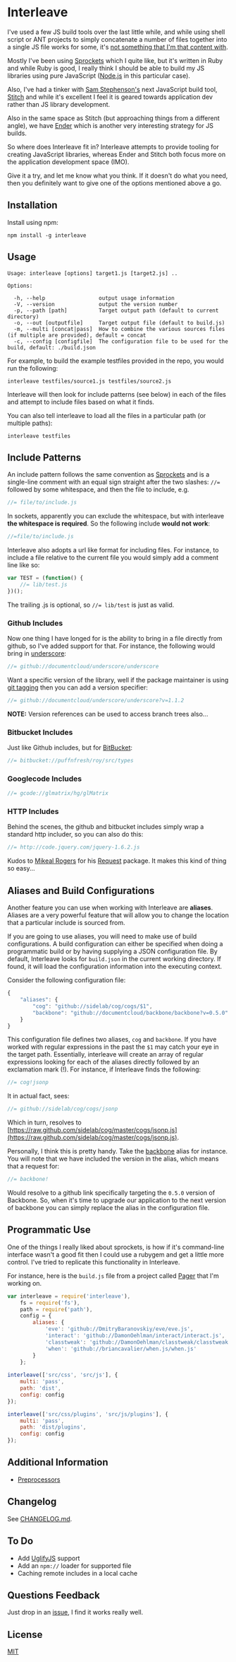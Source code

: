 # Interleave

I've used a few JS build tools over the last little while, and while using shell script or ANT projects to simply concatenate a number of files together into a single JS file works for some, it's [not something that I'm that content with](http://www.distractable.net/coding/javascript-builds-beyond-concatenation).

Mostly I've been using [Sprockets](https://github.com/sstephenson/sprockets) which I quite like, but it's written in Ruby and while Ruby is good, I really think I should be able to build my JS libraries using pure JavaScript ([Node.js](http://nodejs.org) in this particular case).

Also, I've had a tinker with [Sam Stephenson's](https://github.com/sstephenson) next JavaScript build tool, [Stitch](https://github.com/sstephenson/stitch) and while it's excellent I feel it is geared towards application dev rather than JS library development.

Also in the same space as Stitch (but approaching things from a different angle), we have [Ender](https://github.com/ender-js/Ender) which is another very interesting strategy for JS builds. 

So where does Interleave fit in?  Interleave attempts to provide tooling for creating JavaScript libraries, whereas Ender and Stitch both focus more on the application development space (IMO).  

Give it a try, and let me know what you think.  If it doesn't do what you need, then you definitely want to give one of the options mentioned above a go.

## Installation

Install using npm:

`npm install -g interleave`

## Usage

```
Usage: interleave [options] target1.js [target2.js] ..

Options:

  -h, --help                 output usage information
  -V, --version              output the version number
  -p, --path [path]          Target output path (default to current directory)
  -o, --out [outputfile]     Target output file (default to build.js)
  -m, --multi [concat|pass]  How to combine the various sources files (if multiple are provided), default = concat
  -c, --config [configfile]  The configuration file to be used for the build, default: ./build.json
```

For example, to build the example testfiles provided in the repo, you would run the following:

```
interleave testfiles/source1.js testfiles/source2.js
```

Interleave will then look for include patterns (see below) in each of the files and attempt to include files based on what it finds.

You can also tell interleave to load all the files in a particular path (or multiple paths):

```
interleave testfiles
```

## Include Patterns

An include pattern follows the same convention as [Sprockets](http://getsprockets.com/) and is a single-line comment with an equal sign straight after the two slashes: `//=` followed by some whitespace, and then the file to include, e.g.

```js
//= file/to/include.js
```

In sockets, apparently you can exclude the whitespace, but with interleave __the whitespace is required__.  So the following include __would not work__:

```js
//=file/to/include.js
```

Interleave also adopts a url like format for including files.  For instance, to include a file relative to the current file you would simply add a comment line like so:

```js
var TEST = (function() {
    //= lib/test.js
})();
```

The trailing .js is optional, so `//= lib/test` is just as valid.

### Github Includes

Now one thing I have longed for is the ability to bring in a file directly from github, so I've added support for that.  For instance, the following would bring in [underscore](https://github.com/documentcloud/underscore):


```js
//= github://documentcloud/underscore/underscore
```

Want a specific version of the library, well if the package maintainer is using [git tagging](http://learn.github.com/p/tagging.html) then you can add a version specifier:

```js
//= github://documentcloud/underscore/underscore?v=1.1.2
```

__NOTE:__ Version references can be used to access branch trees also...

### Bitbucket Includes

Just like Github includes, but for [BitBucket](http://bitbucket.org/):

```js
//= bitbucket://puffnfresh/roy/src/types
```

### Googlecode Includes

```js
//= gcode://glmatrix/hg/glMatrix
```

### HTTP Includes

Behind the scenes, the github and bitbucket includes simply wrap a standard http includer, so you can also do this:

```js
//= http://code.jquery.com/jquery-1.6.2.js
```

Kudos to [Mikeal Rogers](http://twitter.com/#!/mikeal) for his [Request](https://github.com/mikeal/request) package.  It makes this kind of thing so easy...

## Aliases and Build Configurations

Another feature you can use when working with Interleave are __aliases__.  Aliases are a very powerful feature that will allow you to change the location that a particular include is sourced from.  

If you are going to use aliases, you will need to make use of build configurations.  A build configuration can either be specified when doing a programmatic build or by having supplying a JSON configuration file.  By default, Interleave looks for `build.json` in the current working directory.  If found, it will load the configuration information into the executing context.

Consider the following configuration file:

```js
{
    "aliases": {
        "cog": "github://sidelab/cog/cogs/$1",
        "backbone": "github://documentcloud/backbone/backbone?v=0.5.0"
    }
}
```

This configuration file defines two aliases, `cog` and `backbone`.  If you have worked with regular expressions in the past the `$1` may catch your eye in the target path.  Essentially, interleave will create an array of regular expressions looking for each of the aliases directly followed by an exclamation mark (!).  For instance, 
if Interleave finds the following:

```js
//= cog!jsonp
```

It in actual fact, sees:

```js
//= github://sidelab/cog/cogs/jsonp
```

Which in turn, resolves to [https://raw.github.com/sidelab/cog/master/cogs/jsonp.js](https://raw.github.com/sidelab/cog/master/cogs/jsonp.js).  

Personally, I think this is pretty handy. Take the [backbone](https://github.com/documentcloud/backbone) alias for instance.  You will note that we have included the version in the alias, which means that a request for:

```js
//= backbone!
```

Would resolve to a github link specifically targeting the `0.5.0` version of Backbone.  So, when it's time to upgrade our application to the next version of backbone you can simply replace the alias in the configuration file.

## Programmatic Use

One of the things I really liked about sprockets, is how if it's command-line interface wasn't a good fit then I could use a rubygem and get a little more control.  I've tried to replicate this functionality in Interleave.

For instance, here is the `build.js` file from a project called [Pager](https://github.com/DamonOehlman/pager) that I'm working on.

```js
var interleave = require('interleave'),
    fs = require('fs'),
    path = require('path'),
    config = {
        aliases: {
            'eve': 'github://DmitryBaranovskiy/eve/eve.js',
            'interact': 'github://DamonOehlman/interact/interact.js',
            'classtweak': 'github://DamonOehlman/classtweak/classtweak.js',
            'when': 'github://briancavalier/when.js/when.js'
        }
    };
    
interleave(['src/css', 'src/js'], {
    multi: 'pass',
    path: 'dist',
    config: config
});    

interleave(['src/css/plugins', 'src/js/plugins'], {
    multi: 'pass',
    path: 'dist/plugins',
    config: config
});
```

## Additional Information

- [Preprocessors](https://github.com/DamonOehlman/interleave/wiki/Preprocessors)

## Changelog

See [CHANGELOG.md](https://github.com/DamonOehlman/interleave/blob/master/CHANGELOG.md).

## To Do

- Add [UglifyJS](https://github.com/mishoo/UglifyJS) support
- Add an `npm://` loader for supported file
- Caching remote includes in a local cache

## Questions Feedback

Just drop in an [issue](https://github.com/DamonOehlman/interleave/issues), I find it works really well.

## License

[MIT](https://github.com/DamonOehlman/interleave/blob/master/LICENSE.md)